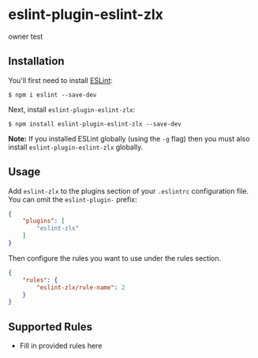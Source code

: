 # eslint-plugin-eslint-zlx

owner test

## Installation

You'll first need to install [ESLint](http://eslint.org):

```
$ npm i eslint --save-dev
```

Next, install `eslint-plugin-eslint-zlx`:

```
$ npm install eslint-plugin-eslint-zlx --save-dev
```

**Note:** If you installed ESLint globally (using the `-g` flag) then you must also install `eslint-plugin-eslint-zlx` globally.

## Usage

Add `eslint-zlx` to the plugins section of your `.eslintrc` configuration file. You can omit the `eslint-plugin-` prefix:

```json
{
    "plugins": [
        "eslint-zlx"
    ]
}
```


Then configure the rules you want to use under the rules section.

```json
{
    "rules": {
        "eslint-zlx/rule-name": 2
    }
}
```

## Supported Rules

* Fill in provided rules here





